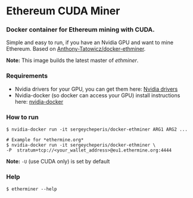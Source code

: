 # Ethereum CUDA Miner


### Docker container for Ethereum mining with CUDA.

Simple and easy to run, if you have an Nvidia GPU and want to mine Ethereum.
Based on [Anthony-Tatowicz/docker-ethminer](https://github.com/Anthony-Tatowicz/docker-ethminer).

**Note:** This image builds the latest master of *ethminer*.

### Requirements
- Nvidia drivers for your GPU, you can get them here: [Nvidia drivers](http://www.nvidia.com/Download/index.aspx)
- Nvidia-docker (so docker can access your GPU) install instructions here: [nvidia-docker](https://github.com/NVIDIA/nvidia-docker)

### How to run
```
$ nvidia-docker run -it sergeycheperis/docker-ethminer ARG1 ARG2 ...

# Example for *ethermine.org*
$ nvidia-docker run -it sergeycheperis/docker-ethminer \
-P  stratum+tcp://<your_wallet_address>@eu1.ethermine.org:4444
```

**Note:** `-U` (use CUDA only) is set by default

### Help
`$ etherminer --help`
